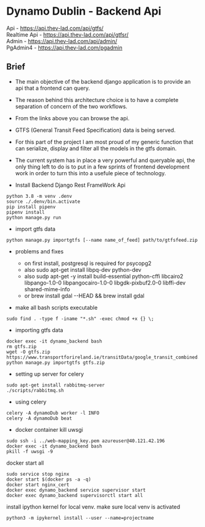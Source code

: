 # Dynamo Dublin - Backend Api

Api - https://api.thev-lad.com/api/gtfs/  
Realtime Api - https://api.thev-lad.com/api/gtfsr/  
Admin - https://api.thev-lad.com/api/admin/  
PgAdmin4 - https://api.thev-lad.com/pgadmin

## Brief

-   The main objective of the backend django application is to provide an api that a frontend can query.
-   The reason behind this architecture choice is to have a complete separation of concern of the two workflows.
-   From the links above you can browse the api.
-   GTFS (General Transit Feed Specification) data is being served.

-   For this part of the project I am most proud of my generic function that can serialize, display and filter all the models in the gtfs domain.

-   The current system has in place a very powerful and queryable api, the only thing left to do is to put in a few sprints of frontend development work in order to turn this into a usefule piece of technology.

*   Install Backend Django Rest FrameWork Api

```
python 3.8 -m venv .denv
source ./.denv/bin.activate
pip install pipenv
pipenv install
python manage.py run
```

-   import gtfs data

```
python manage.py importgtfs [--name name_of_feed] path/to/gtfsfeed.zip
```

-   problems and fixes

    -   on first install, postgresql is required for psycopg2
    -   also sudo apt-get install libpq-dev python-dev
    -   also sudp apt-get -y install build-essential python-cffi libcairo2 libpango-1.0-0 libpangocairo-1.0-0 libgdk-pixbuf2.0-0 libffi-dev shared-mime-info
    -   or brew install gdal --HEAD && brew install gdal

-   make all bash scripts executable

```
sudo find . -type f -iname "*.sh" -exec chmod +x {} \;
```

-   importing gtfs data

```
docker exec -it dynamo_backend bash
rm gtfs.zip
wget -O gtfs.zip https://www.transportforireland.ie/transitData/google_transit_combined.zip
python manage.py importgtfs gtfs.zip
```

-   setting up server for celery

```
sudo apt-get install rabbitmq-server
./scripts/rabbitmq.sh
```

-   using celery

```
celery -A dynamoDub worker -l INFO
celery -A dynamoDub beat
```

-   docker container kill uwsgi

```
sudo ssh -i ../web-mapping_key.pem azureuser@40.121.42.196
docker exec -it dynamo_backend bash
pkill -f uwsgi -9
```

docker start all

```
sudo service stop nginx
docker start $(docker ps -a -q)
docker start nginx_cert
docker exec dynamo_backend service supervisor start
docker exec dynamo_backend supervisorctl start all
```

install ipython kernel for local venv.
make sure local venv is activated

```
python3 -m ipykernel install --user --name=projectname
```
